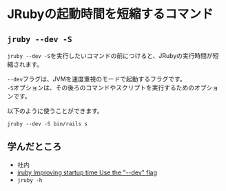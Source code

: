 # JRubyの起動時間を短縮するコマンド
## `jruby --dev -S`
`jruby --dev -S`を実行したいコマンドの前につけると、JRubyの実行時間が短縮されます。  

`--dev`フラグは、JVMを速度重視のモードで起動するフラグです。  
`-S`オプションは、その後ろのコマンドやスクリプトを実行するためのオプションです。

以下のように使うことができます。

```shell
jruby --dev -S bin/rails s
```

## 学んだところ
- 社内
- [jruby Improving startup time Use the "--dev" flag](https://github.com/jruby/jruby/wiki/Improving-startup-time#use-the---dev-flag)
- `jruby -h`

